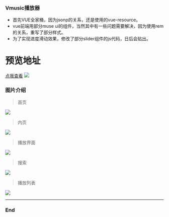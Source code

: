 ### Vmusic播放器

- 首先VUE全家桶，因为jsonp的关系，还是使用的vue-resource。
- vue前端用部分muse ui的组件，当然其中有一些问题需要解决，因为使用rem的关系，重写了部分样式。
- 为了实现进度滑动效果，修改了部分slider组件的js代码，日后会贴出。

# 预览地址
[点我查看](http://kuni.applinzi.com/Vmusic/#/recommended)
![](https://github.com/kunnisser/vmusic/blob/master/assets/img/preshow.png)

### 图片介绍

> 首页

![](https://github.com/kunnisser/kunnisser/blob/master/img/index.jpg)

> 内页

![](https://github.com/kunnisser/kunnisser/blob/master/img/menu.jpg)

> 播放界面

![](https://github.com/kunnisser/kunnisser/blob/master/img/audio.jpg)

> 搜索

![](https://github.com/kunnisser/kunnisser/blob/master/img/search.jpg)

> 播放列表

![](https://github.com/kunnisser/kunnisser/blob/master/img/playlist.jpg)

----

### End
